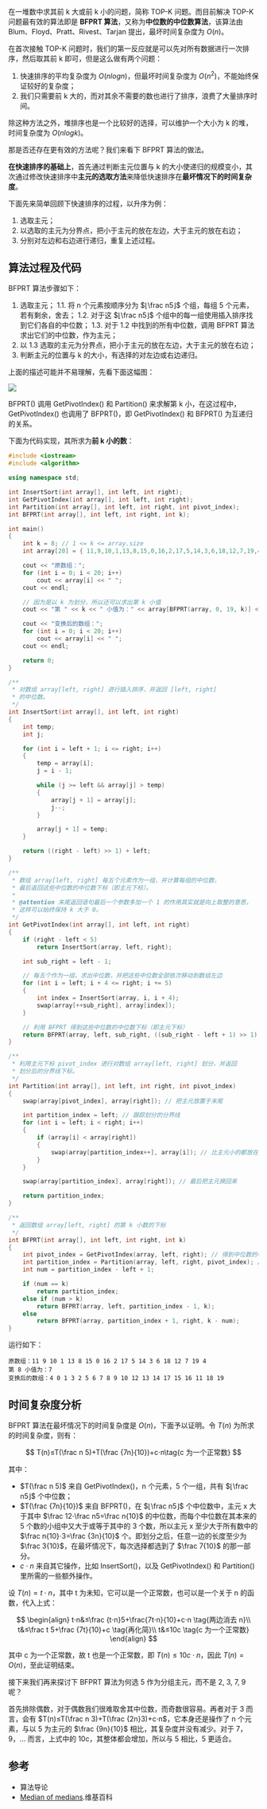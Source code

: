 在一堆数中求其前 k 大或前 k 小的问题，简称 TOP-K 问题。而目前解决 TOP-K 问题最有效的算法即是 **BFPRT 算法**，又称为**中位数的中位数算法**，该算法由 Blum、Floyd、Pratt、Rivest、Tarjan 提出，最坏时间复杂度为 $O(n)$。

在首次接触 TOP-K 问题时，我们的第一反应就是可以先对所有数据进行一次排序，然后取其前 k 即可，但是这么做有两个问题：

1. 快速排序的平均复杂度为 $O(nlogn)$，但最坏时间复杂度为 $O(n^2)$，不能始终保证较好的复杂度；
2. 我们只需要前 k 大的，而对其余不需要的数也进行了排序，浪费了大量排序时间。

除这种方法之外，堆排序也是一个比较好的选择，可以维护一个大小为 k 的堆，时间复杂度为 $O(nlogk)$。

那是否还存在更有效的方法呢？我们来看下 BFPRT 算法的做法。

**在快速排序的基础上**，首先通过判断主元位置与 k 的大小使递归的规模变小，其次通过修改快速排序中**主元的选取方法**来降低快速排序在**最坏情况下的时间复杂度**。

下面先来简单回顾下快速排序的过程，以升序为例：

1. 选取主元；
2. 以选取的主元为分界点，把小于主元的放在左边，大于主元的放在右边；
3. 分别对左边和右边进行递归，重复上述过程。

## 算法过程及代码

BFPRT 算法步骤如下：

1. 选取主元；
  1.1. 将 n 个元素按顺序分为 $⌊\frac n5⌋$ 个组，每组 5 个元素，若有剩余，舍去；
  1.2. 对于这 $⌊\frac n5⌋$ 个组中的每一组使用插入排序找到它们各自的中位数；
  1.3. 对于 1.2 中找到的所有中位数，调用 BFPRT 算法求出它们的中位数，作为主元；
2. 以 1.3 选取的主元为分界点，把小于主元的放在左边，大于主元的放在右边；
3. 判断主元的位置与 k 的大小，有选择的对左边或右边递归。

上面的描述可能并不易理解，先看下面这幅图：

![](https://cdn.ethsonliu.com/x1/20180325_01.png)

BFPRT() 调用 GetPivotIndex() 和 Partition() 来求解第 k 小，在这过程中，GetPivotIndex() 也调用了 BFPRT()，即 GetPivotIndex() 和 BFPRT() 为互递归的关系。

下面为代码实现，其所求为**前 k 小的数**：

```c++
#include <iostream>
#include <algorithm>

using namespace std;

int InsertSort(int array[], int left, int right);
int GetPivotIndex(int array[], int left, int right);
int Partition(int array[], int left, int right, int pivot_index);
int BFPRT(int array[], int left, int right, int k);

int main()
{
	int k = 8; // 1 <= k <= array.size
	int array[20] = { 11,9,10,1,13,8,15,0,16,2,17,5,14,3,6,18,12,7,19,4 };

	cout << "原数组：";
	for (int i = 0; i < 20; i++)
		cout << array[i] << " ";
	cout << endl;

	// 因为是以 k 为划分，所以还可以求出第 k 小值
	cout << "第 " << k << " 小值为：" << array[BFPRT(array, 0, 19, k)] << endl;

	cout << "变换后的数组：";
	for (int i = 0; i < 20; i++)
		cout << array[i] << " ";
	cout << endl;

	return 0;
}

/**
 * 对数组 array[left, right] 进行插入排序，并返回 [left, right]
 * 的中位数。
 */
int InsertSort(int array[], int left, int right)
{
	int temp;
	int j;

	for (int i = left + 1; i <= right; i++)
	{
		temp = array[i];
		j = i - 1;

		while (j >= left && array[j] > temp)
        {
            array[j + 1] = array[j];
            j--;
        }

		array[j + 1] = temp;
	}

	return ((right - left) >> 1) + left;
}

/**
 * 数组 array[left, right] 每五个元素作为一组，并计算每组的中位数，
 * 最后返回这些中位数的中位数下标（即主元下标）。
 *
 * @attention 末尾返回语句最后一个参数多加一个 1 的作用其实就是向上取整的意思，
 * 这样可以始终保持 k 大于 0。
 */
int GetPivotIndex(int array[], int left, int right)
{
	if (right - left < 5)
		return InsertSort(array, left, right);

	int sub_right = left - 1;

	// 每五个作为一组，求出中位数，并把这些中位数全部依次移动到数组左边
	for (int i = left; i + 4 <= right; i += 5)
	{
		int index = InsertSort(array, i, i + 4);
		swap(array[++sub_right], array[index]);
	}

	// 利用 BFPRT 得到这些中位数的中位数下标（即主元下标）
	return BFPRT(array, left, sub_right, ((sub_right - left + 1) >> 1) + 1);
}

/**
 * 利用主元下标 pivot_index 进行对数组 array[left, right] 划分，并返回
 * 划分后的分界线下标。
 */
int Partition(int array[], int left, int right, int pivot_index)
{
	swap(array[pivot_index], array[right]); // 把主元放置于末尾

	int partition_index = left; // 跟踪划分的分界线
	for (int i = left; i < right; i++)
	{
		if (array[i] < array[right])
		{
			swap(array[partition_index++], array[i]); // 比主元小的都放在左侧
		}
	}

	swap(array[partition_index], array[right]); // 最后把主元换回来

	return partition_index;
}

/**
 * 返回数组 array[left, right] 的第 k 小数的下标
 */
int BFPRT(int array[], int left, int right, int k)
{
	int pivot_index = GetPivotIndex(array, left, right); // 得到中位数的中位数下标（即主元下标）
	int partition_index = Partition(array, left, right, pivot_index); // 进行划分，返回划分边界
	int num = partition_index - left + 1;

	if (num == k)
		return partition_index;
	else if (num > k)
		return BFPRT(array, left, partition_index - 1, k);
	else
		return BFPRT(array, partition_index + 1, right, k - num);
}
```

运行如下：

```plaintext
原数组：11 9 10 1 13 8 15 0 16 2 17 5 14 3 6 18 12 7 19 4
第 8 小值为：7
变换后的数组：4 0 1 3 2 5 6 7 8 9 10 12 13 14 17 15 16 11 18 19
```

## 时间复杂度分析

BFPRT 算法在最坏情况下的时间复杂度是 $O(n)$，下面予以证明。令 $T(n)$ 为所求的时间复杂度，则有：

$$
T(n)≤T(\frac n 5)+T(\frac {7n}{10})+c⋅n\tag{c 为一个正常数}
$$

其中：

- $T(\frac n 5)$ 来自 GetPivotIndex()，n 个元素，5 个一组，共有 $⌊\frac n5⌋$ 个中位数；
- $T(\frac {7n}{10})$ 来自 BFPRT()，在 $⌊\frac n5⌋$ 个中位数中，主元 x 大于其中 $\frac 12⋅\frac n5=\frac n{10}$ 的中位数，而每个中位数在其本来的 5 个数的小组中又大于或等于其中的 3 个数，所以主元 x 至少大于所有数中的 $\frac n{10}⋅3=\frac {3n}{10}$ 个。即划分之后，任意一边的长度至少为 $\frac 3{10}$，在最坏情况下，每次选择都选到了 $\frac 7{10}$ 的那一部分。
- $c⋅n$ 来自其它操作，比如 InsertSort()，以及 GetPivotIndex() 和 Partition() 里所需的一些额外操作。

设 $T(n)=t⋅n$，其中 t 为未知，它可以是一个正常数，也可以是一个关于 n 的函数，代入上式：

$$
\begin{align}
t⋅n&≤\frac {t⋅n}5+\frac{7t⋅n}{10}+c⋅n \tag{两边消去 n}\\
t&≤\frac t 5+\frac {7t}{10}+c \tag{再化简}\\
t&≤10c \tag{c 为一个正常数}
\end{align}
$$

其中 c 为一个正常数，故 t 也是一个正常数，即 $T(n)≤10c⋅n$，因此 $T(n)=O(n)$，至此证明结束。

接下来我们再来探讨下 BFPRT 算法为何选 5 作为分组主元，而不是 2, 3, 7, 9 呢？

首先排除偶数，对于偶数我们很难取舍其中位数，而奇数很容易。再者对于 3 而言，会有 $T(n)≤T(\frac n 3)+T(\frac {2n}3)+c⋅n$，它本身还是操作了 n 个元素，与以 5 为主元的 $\frac {9n}{10}$ 相比，其复杂度并没有减少。对于 7，9，... 而言，上式中的 10c，其整体都会增加，所以与 5 相比，5 更适合。

## 参考

- 算法导论
- [Median of medians](https://en.wikipedia.org/wiki/Median_of_medians).维基百科
